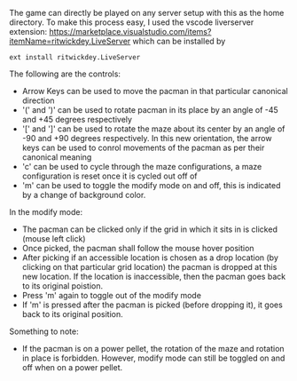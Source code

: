 The game can directly be played on any server setup with this as the home directory. To make this process easy, I used the vscode liverserver extension: https://marketplace.visualstudio.com/items?itemName=ritwickdey.LiveServer which can be installed by
```
ext install ritwickdey.LiveServer
```

The following are the controls:
- Arrow Keys can be used to move the pacman in that particular canonical direction
- '(' and ')' can be used to rotate pacman in its place by an angle of -45 and +45 degrees respectively
- '[' and ']' can be used to rotate the maze about its center by an angle of -90 and +90 degrees respectively. In this new orientation, the arrow keys can be used to conrol movements of the pacman as per their canonical meaning
- 'c' can be used to cycle through the maze configurations, a maze configuration is reset once it is cycled out off of
- 'm' can be used to toggle the modify mode on and off, this is indicated by a change of background color.

In the modify mode:
- The pacman can be clicked only if the grid in which it sits in is clicked (mouse left click)
- Once picked, the pacman shall follow the mouse hover position
- After picking if an accessible location is chosen as a drop location (by clicking on that particular grid location) the pacman is dropped at this new location. If the location is inaccessible, then the pacman goes back to its original poistion.
- Press 'm' again to toggle out of the modify mode
- If 'm' is pressed after the pacman is picked (before dropping it), it goes back to its original position.

Something to note:
- If the pacman is on a power pellet, the rotation of the maze and rotation in place is forbidden. However, modify mode can still be toggled on and off when on a power pellet.
